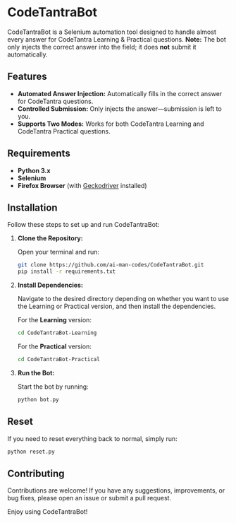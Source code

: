 # CodeTantraBot

CodeTantraBot is a Selenium automation tool designed to handle almost every answer for CodeTantra Learning & Practical questions. **Note:** The bot only injects the correct answer into the field; it does **not** submit it automatically.

## Features

- **Automated Answer Injection:** Automatically fills in the correct answer for CodeTantra questions.
- **Controlled Submission:** Only injects the answer—submission is left to you.
- **Supports Two Modes:** Works for both CodeTantra Learning and CodeTantra Practical questions.

## Requirements

- **Python 3.x**
- **Selenium**
- **Firefox Browser** (with [Geckodriver](https://github.com/mozilla/geckodriver) installed)

## Installation

Follow these steps to set up and run CodeTantraBot:

1. **Clone the Repository:**

   Open your terminal and run:
   ```bash
   git clone https://github.com/ai-man-codes/CodeTantraBot.git
   pip install -r requirements.txt
   ```

2. **Install Dependencies:**

   Navigate to the desired directory depending on whether you want to use the Learning or Practical version, and then install the dependencies.

   For the **Learning** version:
   ```bash
   cd CodeTantraBot-Learning
   ```

   For the **Practical** version:
   ```bash
   cd CodeTantraBot-Practical
   ```

3. **Run the Bot:**

   Start the bot by running:
   ```bash
   python bot.py
   ```

## Reset

If you need to reset everything back to normal, simply run:
```bash
python reset.py
```

## Contributing

Contributions are welcome! If you have any suggestions, improvements, or bug fixes, please open an issue or submit a pull request.

Enjoy using CodeTantraBot!